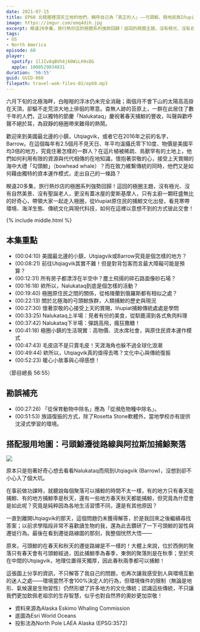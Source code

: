 ```yaml
---
date: 2021-07-15
title: EP60 北極圈裡頂天立地的他們，稱呼自己為「真正的人」——弓頭鯨、極地民族Iñupiat與美國最北邊的小鎮
image: https://imgur.com/emq4dih.jpg
excerpt: 睽違20多集，旅行熱炒店的極圈系列強勢回歸！這回的極圈主題，沒有極光、沒有自然美景、沒有聖誕老人，更沒有蓋冰屋的愛斯基摩人，只有主廚一顆旺盛無比的好奇心，帶領大家一起走入極圈，從Iñupiat原住民的捕鯨文化出發，看見寒帶環境、海洋生態、傳統文化與現代科技，如何在這裡以意想不到的方式彼此交會！
tags:
- US
- North America
episode: 60
player:
  spotify: 1lJIv8qBVh4j60WiLH9sDG
  apple: 1000529034831
duration: '56:55'
guid: GUID-060
filepath: travel-wok-files-02/ep60.mp3
---
```


六月下旬的北極海畔，白皚皚的浮冰仍未完全消融；兩個月不會下山的太陽高高掛在天頂，卻驅不走荒涼大地上徘徊的寒意。杳無人跡的苔原上，一群在此居住了數千年的人們，正以獨特的節慶「Nalukataq」慶祝著春天捕鯨的豐收，叫聲與歡呼聲不絕於耳，為寂靜的極圈帶來難得的熱鬧。

歡迎來到美國最北邊的小鎮，Utqiagvik，或者它在2016年之前的名字，Barrow。在這個每年有2.5個月不見天日、年平均溫攝氏零下10度、物價是美國平均3倍的地方，究竟住著怎樣的一群人？在這片植被稀疏、鳥獸罕有的土地上，他們如何利用有限的資源與代代相傳的在地知識，懷抱著崇敬的心，接受上天賞賜的海中大禮「勾頭鯨」（bowhead whale）？而在致力維繫傳統的同時，他們又是如何藉由獨特的資本運作模式，走出自己的一條路？

睽違20多集，旅行熱炒店的極圈系列強勢回歸！這回的極圈主題，沒有極光、沒有自然美景、沒有聖誕老人，更沒有蓋冰屋的愛斯基摩人，只有主廚一顆旺盛無比的好奇心，帶領大家一起走入極圈，從Iñupiat原住民的捕鯨文化出發，看見寒帶環境、海洋生態、傳統文化與現代科技，如何在這裡以意想不到的方式彼此交會！

{% include middle.html %}

## 本集重點

* (00:04:10) 美國最北邊的小鎮，Utqiagvik或Barrow究竟是個怎樣的地方？
* (00:08:21) 前往Utqiagvik其實不難！但是對背包客而言最大障礙可能是預算？
* (00:12:31) 所有房子都漂浮在半空中？塵土飛揚的碎石路面像砂石場？
* (00:16:18) 欸所以，Nalukataq到底是個怎樣的活動？
* (00:19:40) 極圈原住民之間的關係，從格陵蘭到俄羅斯都有相似之處？
* (00:22:13) 關於北極海的弓頭鯨族群，人類捕鯨的歷史與現況
* (00:27:30) 懷著崇敬的心接受上天的賞賜，Iñupiat捕鯨傳統處處是學問
* (00:33:25) Nalukataq上半場：見者有份的美食，從馴鹿湯到各式魚肉料理
* (00:37:42) Nalukataq下半場：彈跳高飛，瘋狂撒糖！
* (00:41:18) 極圈小鎮的生活現實：高物價、流水席社會，與原住民資本運作模式
* (00:47:43) 毛皮店不是只賣毛皮！天涯海角也躲不過全球化浪潮
* (00:49:44) 欸所以，Utqiagvik真的值得去嗎？文化中心與傳統復振
* (00:52:23) 暖心小故事與心得感想！

（節目總長 56:55）

## 勘誤補充

* (00:27:26) 「從保育動物中除名」應為「從瀕危物種中除名」。
* (00:51:53) 族語復振的方式，除了Rosetta Stone軟體外，當地學校亦有提供沈浸式學習的環境。

## 搭配服用地圖：弓頭鯨遷徙路線與阿拉斯加捕鯨聚落

![](https://imgur.com/dg9XVEb.jpg)

原本只是抱著好奇心想去看看Nalukataq而飛到Utqiagvik (Barrow)，沒想到卻不小心入了個大坑。

在事前做功課時，就聽說每個聚落可以捕鯨的時間不太一樣，有的地方只有春天能捕鯨、有的地方捕鯨季是秋天，還有一些地方春天秋天都能捕鯨，但究竟為什麼會是如此呢？究竟是純粹因為各地生活習慣不同，還是有其他原因？

一直到離開Utqiagvik的那天，這個問題仍未獲得解答，於是我回來之後繼續尋找答案；以前求學階段非常不喜歡讀生物的我，還為此去鑽研了一下弓頭鯨的習性與遷徙行為。最後在看到遷徙路線圖的那刻，我整個恍然大悟——

原來，弓頭鯨的在春天和秋天的遷徙路線是不一樣的！大體上來說，位於西側的聚落只有春天會有弓頭鯨經過，因此捕鯨季為春季，東側的聚落則是在秋季；至於夾在中間的Utqiagvik，地理位置得天獨厚，因此春秋兩季都可以捕鯨！

這張圖上分享的資訊，不只解答了我自己的問題，也再次讓我感受到人與環境互動的迷人之處——環境當然不會100%決定人的行為，但環境條件的限制（無論是地形、氣候還是生物習性）仍然形塑了許多地方的文化傳統；認識這些傳統，不只讓我們更加欽佩老祖宗的生存智慧，似乎也對自然界的奧妙更加崇敬！

* 資料來源為Alaska Eskimo Whaling Commission
* 底圖為Esri World Oceans
* 投影法為North Pole LAEA Alaska (EPSG:3572)